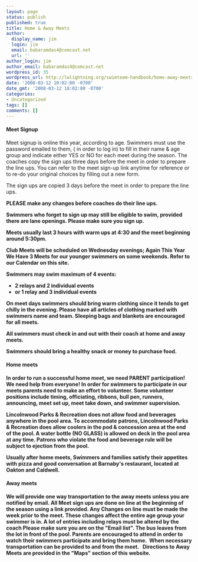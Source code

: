 ```yaml
---
layout: page
status: publish
published: true
title: Home & Away Meets
author:
  display_name: jim
  login: jim
  email: babaramdas4@comcast.net
  url: ''
author_login: jim
author_email: babaramdas4@comcast.net
wordpress_id: 35
wordpress_url: http://lwlightning.org/swimteam-handbook/home-away-meets/
date: '2008-03-12 10:02:00 -0700'
date_gmt: '2008-03-12 18:02:00 -0700'
categories:
- Uncategorized
tags: []
comments: []
---
```

#### Meet Signup

Meet signup is online this year, according to age.  Swimmers must use the password emailed to them, ( in order to log in) to fill in their name &amp; age group and indicate either YES or NO for each meet during the season. The coaches copy the sign ups three days before the meet in order to prepare the line ups. You can refer to the meet sign-up link anytime for reference or to re-do your original choices by filling out a new form.

The sign ups are copied 3 days before the meet in order to prepare the line ups.

<strong>PLEASE make any changes before coaches do their line ups<strong>.

Swimmers who forget to sign up may still be eligible to swim, provided there are lane openings. Please make sure you sign up.

Meets usually last 3 hours with warm ups at 4:30 and the meet beginning around 5:30pm.

Club Meets will be scheduled on Wednesday evenings; <strong>Again This Year We Have 3 Meets for our younger swimmers on some weekends.<strong> Refer to our Calendar on this site. 

Swimmers may swim maximum of 4 events:

* 2 relays and 2 individual events
* or 1 relay and 3 individual events

On meet days swimmers should bring warm clothing since it tends to get chilly in the evening. Please have all articles of clothing marked with swimmers name and team. Sleeping bags and blankets are encouraged for all meets.

All swimmers must check in and out with their coach at home and away meets.

Swimmers should bring a healthy snack or money to purchase food.

#### Home meets

In order to run a successful home meet, we need PARENT participation! We need help from everyone! In order for swimmers to participate in our meets parents need to make an effort to volunteer. Some volunteer positions include timing, officiating, ribbons, bull pen, runners, announcing, meet set up, meet take down, and swimmer supervision.

Lincolnwood Parks &amp; Recreation does not allow food and beverages anywhere in the pool area. To accommodate patrons, Lincolnwood Parks &amp; Recreation does allow coolers in the pod &amp; concession area at the end of the pool. A water bottle (NO GLASS) is allowed on deck in the pool area at any time. Patrons who violate the food and beverage rule will be subject to ejection from the pool.

Usually after home meets, Swimmers and families satisfy their appetites with pizza and good conversation at Barnaby's restaurant, located at Oakton and Caldwell.

#### Away meets

We will provide one way transportation to the away meets unless you are notified by email. All Meet sign ups are done on line at the beginning of the season using a link provided. <b>Any Changes on line must be made the week prior to the meet.</b> These changes affect the entire age group your swimmer is in. A lot of entries including relays must be altered by the coach Please make sure you are on the "Email list". The bus leaves from the lot in front of the pool. Parents are encouraged to attend in order to watch their swimmers participate and bring them home.&nbsp; When necessary transportation can be provided to and from the meet. &nbsp; Directions to Away Meets are provided in the "Maps" section of this website.
